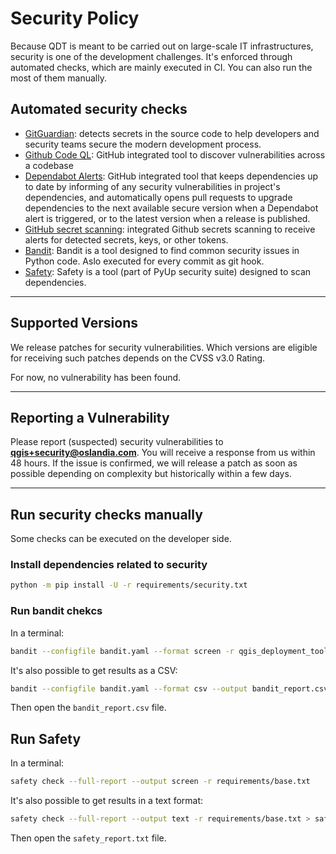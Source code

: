 # Security Policy

Because QDT is meant to be carried out on large-scale IT infrastructures, security is one of the development challenges. It's enforced through automated checks, which are mainly executed in CI. You can also run the most of them manually.

## Automated security checks

- [GitGuardian](https://www.gitguardian.com/): detects secrets in the source code to help developers and security teams secure the modern development process.
- [Github Code QL](https://codeql.github.com/): GitHub integrated tool to discover vulnerabilities across a codebase
- [Dependabot Alerts](https://docs.github.com/en/code-security/supply-chain-security/understanding-your-software-supply-chain/about-supply-chain-security#what-is-dependabot): GitHub integrated tool that keeps dependencies up to date by informing of any security vulnerabilities in project's dependencies, and automatically opens pull requests to upgrade dependencies to the next available secure version when a Dependabot alert is triggered, or to the latest version when a release is published.
- [GitHub secret scanning](https://docs.github.com/code-security/secret-scanning/secret-scanning-patterns#supported-secrets): integrated Github secrets scanning to receive alerts for detected secrets, keys, or other tokens.
- [Bandit](https://bandit.readthedocs.io): Bandit is a tool designed to find common security issues in Python code. Aslo executed for every commit as git hook.
- [Safety](https://pypi.org/project/safety/): Safety is a tool (part of PyUp security suite) designed to scan dependencies.

----

## Supported Versions

We release patches for security vulnerabilities. Which versions are eligible for
receiving such patches depends on the CVSS v3.0 Rating.

For now, no vulnerability has been found.

----

## Reporting a Vulnerability

Please report (suspected) security vulnerabilities to **[qgis+security@oslandia.com](mailto:qgis+security@oslandia.com)**. You will receive a response from us within 48 hours. If the issue is confirmed, we will release a patch as soon as possible depending on complexity but historically within a few days.

----

## Run security checks manually

Some checks can be executed on the developer side.

### Install dependencies related to security

```sh
python -m pip install -U -r requirements/security.txt
```

### Run bandit chekcs

In a terminal:

```sh
bandit --configfile bandit.yaml --format screen -r qgis_deployment_toolbelt
```

It's also possible to get results as a CSV:

```sh
bandit --configfile bandit.yaml --format csv --output bandit_report.csv -r qgis_deployment_toolbelt
```

Then open the `bandit_report.csv` file.

## Run Safety

In a terminal:

```sh
safety check --full-report --output screen -r requirements/base.txt
```

It's also possible to get results in a text format:

```sh
safety check --full-report --output text -r requirements/base.txt > safety_report.txt
```

Then open the `safety_report.txt` file.
